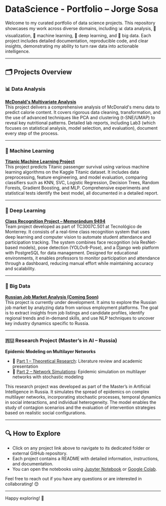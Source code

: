 # DataScience - Portfolio – Jorge Sosa

Welcome to my curated portfolio of data science projects. This repository showcases my work across diverse domains, including 📊 data analysis, 🎨 visualization, 🤖 machine learning, 🧠 deep learning, and 💾 big data. Each project includes detailed documentation, reproducible code, and clear insights, demonstrating my ability to turn raw data into actionable intelligence.

---

## 🗂️ Projects Overview

### 📊 Data Analysis  
**[McDonald's Multivariate Analysis](./DataAnalysis/Análisis_Multivariable_de_McDonalds)**  
This project delivers a comprehensive analysis of McDonald's menu data to predict calorie content. It covers rigorous data cleaning, transformation, and the use of advanced techniques like PCA and clustering (t-SNE/UMAP) to reveal key nutritional patterns. Detailed lab reports, including Lab3 (which focuses on statistical analysis, model selection, and evaluation), document every step of the process.

---

### 🤖 Machine Learning  
**[Titanic Machine Learning Project](./MachineLearning/Titanic_Project)**  
This project predicts Titanic passenger survival using various machine learning algorithms on the Kaggle Titanic dataset. It includes data preprocessing, feature engineering, and model evaluation, comparing classifiers such as KNN, SVC, Logistic Regression, Decision Trees, Random Forests, Gradient Boosting, and MLP. Comprehensive experiments and statistical tests identify the best model, all documented in a detailed report.

---

### 🧠 Deep Learning  
**[Class Recognition Project – Memorándum 9494](https://github.com/Memo9494/classrecon_team1_TC3007C.501)**  
Team project developed as part of TC3007C.501 at Tecnológico de Monterrey. It consists of a real-time class recognition system that uses deep learning and computer vision to automate student attendance and participation tracking. The system combines face recognition (via ResNet-based models), pose detection (YOLOv8-Pose), and a Django web platform with PostgreSQL for data management. Designed for educational environments, it enables professors to monitor participation and attendance through a dashboard, reducing manual effort while maintaining accuracy and scalability.

---

### 💾 Big Data  
**[Russian Job Market Analysis (Coming Soon)](./BigData/Project_Name)**  
This project is currently under development. It aims to explore the Russian job market by analyzing data from various employment platforms. The goal is to extract insights from job listings and candidate profiles, identify regional trends and in-demand skills, and use NLP techniques to uncover key industry dynamics specific to Russia.

---

### 🇷🇺 Research Project (Master’s in AI – Russia)  
**Epidemic Modeling on Multilayer Networks**

- 📄 [Part 1 – Theoretical Research](./Research%20Project/Part1): Literature review and academic presentation  
- 🧪 [Part 2 – Network Simulations](./Research%20Project/Part2): Epidemic simulation on multilayer networks with stochastic modeling

This research project was developed as part of the Master’s in Artificial Intelligence in Russia. It simulates the spread of epidemics on complex multilayer networks, incorporating stochastic processes, temporal dynamics in social interactions, and individual heterogeneity. The model enables the study of contagion scenarios and the evaluation of intervention strategies based on realistic social configurations.

---

## 🔍 How to Explore

- Click on any project link above to navigate to its dedicated folder or external GitHub repository.
- Each project contains a README with detailed information, instructions, and documentation.
- You can open the notebooks using [Jupyter Notebook](https://jupyter.org/) or [Google Colab](https://colab.research.google.com/).

Feel free to reach out if you have any questions or are interested in collaborating! 😊

---

Happy exploring! 🚀
